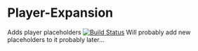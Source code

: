 # Player-Expansion
Adds player placeholders
[![Build Status](http://ci.extendedclip.com/buildStatus/icon?job=Player-Expansion)](http://ci.extendedclip.com/job/Player-Expansion/)
Will probably add new placeholders to it probably
later...
